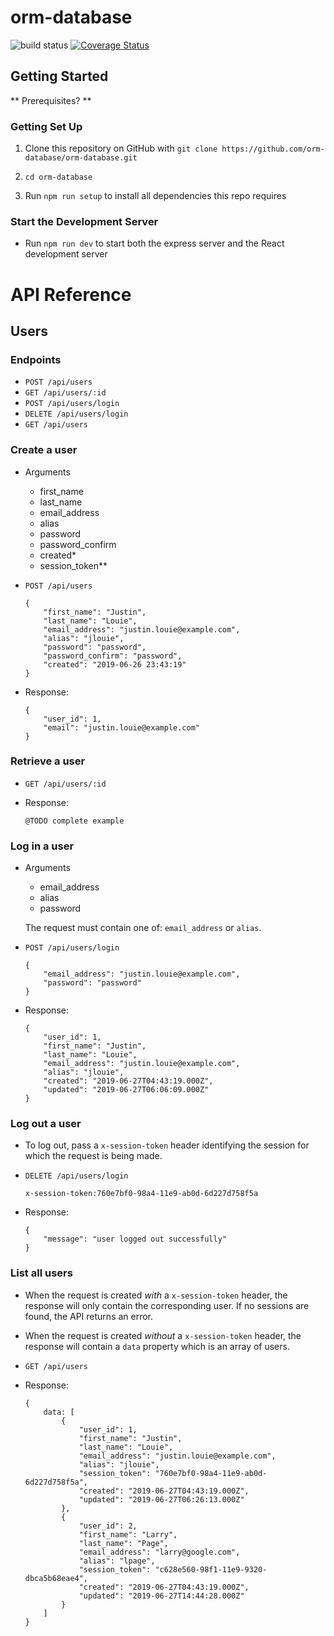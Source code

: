 # orm-database
![build status](https://travis-ci.org/orm-database/orm-database.svg?branch=master)
[![Coverage Status](https://coveralls.io/repos/github/orm-database/orm-database/badge.svg?branch=master)](https://coveralls.io/github/orm-database/orm-database?branch=master)

## Getting Started

** Prerequisites? **

### Getting Set Up

1. Clone this repository on GitHub with `git clone https://github.com/orm-database/orm-database.git`

2. `cd orm-database`

3. Run `npm run setup` to install all dependencies this repo requires

### Start the Development Server

* Run `npm run dev` to start both the express server and the React development server

# API Reference

## Users

### Endpoints

* `POST /api/users`
* `GET /api/users/:id`
* `POST /api/users/login`
* `DELETE /api/users/login`
* `GET /api/users`

### Create a user

* Arguments

  * first_name
  * last_name
  * email_address
  * alias
  * password
  * password_confirm
  * created*
  * session_token**

* ``` 
  POST /api/users
  ```

  ```
  {
      "first_name": "Justin",
      "last_name": "Louie",
      "email_address": "justin.louie@example.com",
      "alias": "jlouie",
      "password": "password",
      "password_confirm": "password",
      "created": "2019-06-26 23:43:19"
  }
  ```

* Response:

  ```
  {
      "user_id": 1,
      "email": "justin.louie@example.com"
  }
  ```

### Retrieve a user

* ```
  GET /api/users/:id
  ```

* Response:

  ```
  @TODO complete example
  ```

### Log in a user

* Arguments

  * email_address
  * alias
  * password

  The request must contain one of: `email_address` or `alias`.

* ```
  POST /api/users/login
  ```

  ```
  {
      "email_address": "justin.louie@example.com",
      "password": "password"
  }
  ```

* Response:

  ```
  {
      "user_id": 1,
      "first_name": "Justin",
      "last_name": "Louie",
      "email_address": "justin.louie@example.com",
      "alias": "jlouie",
      "created": "2019-06-27T04:43:19.000Z",
      "updated": "2019-06-27T06:06:09.000Z"
  }
  ```

 ### Log out a user

* To log out, pass a `x-session-token` header identifying the session for which the request is being made.

* ```
  DELETE /api/users/login
  ```

  ```
  x-session-token:760e7bf0-98a4-11e9-ab0d-6d227d758f5a
  ```

* Response:

  ```
  {
      "message": "user logged out successfully"
  }
  ```

### List all users

* When the request is created *with* a `x-session-token` header, the response will only contain the corresponding user. If no sessions are found, the API returns an error.

* When the request is created *without* a `x-session-token` header, the response will contain a `data` property which is an array of users.

* ```
  GET /api/users
  ```

* Response:

  ```
  {
      data: [
          {
              "user_id": 1,
              "first_name": "Justin",
              "last_name": "Louie",
              "email_address": "justin.louie@example.com",
              "alias": "jlouie",
              "session_token": "760e7bf0-98a4-11e9-ab0d-6d227d758f5a",
              "created": "2019-06-27T04:43:19.000Z",
              "updated": "2019-06-27T06:26:13.000Z"
          },
          {
              "user_id": 2,
              "first_name": "Larry",
              "last_name": "Page",
              "email_address": "larry@google.com",
              "alias": "lpage",
              "session_token": "c628e560-98f1-11e9-9320-dbca5b68eae4",
              "created": "2019-06-27T04:43:19.000Z",
              "updated": "2019-06-27T14:44:28.000Z"
          }
      ]
  }
  ```
